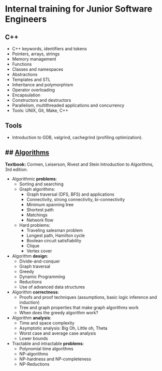 # Internal training for Junior Software Engineers

## C++
* C++ keywords, identifiers and tokens
* Pointers, arrays, strings
* Memory management
* Functions 
* Classes and namespaces
* Abstractions 
* Templates and STL
* Inheritance and polymorphism
* Operator overloading
* Encapsulation
* Constructors and destructors
* Parallelism, multithreaded applications and concurrency
* Tools: UNIX, Git, Make, C++

## Tools
* Introduction to GDB, valgrind, cachegrind (profiling optimization).


## ## [Algorithms]([http://cs.smith.edu/~istreinu/Teaching/Courses/252.html](http://cs.smith.edu/~istreinu/Teaching/Courses/252.html))

**Textbook:** Cormen, Leiserson, Rivest and Stein Introduction to Algorithms, 3rd edition. 
-   Algorithmic  **problems**:
    -   Sorting and searching
    -   Graph algorithms:
        -   Graph traversal (DFS, BFS) and applications
        -   Connectivity, strong connectivity, bi-connectivity
        -   Minimum spanning tree
        -   Shortest path
        -   Matchings
        -   Network flow
    -   Hard problems:
        -   Traveling salesman problem
        -   Longest path, Hamilton cycle
        -   Boolean circuit satisfiability
        -   Clique
        -   Vertex cover
-   Algorithm  **design**:
    -   Divide-and-conquer
    -   Graph traversal
    -   Greedy
    -   Dynamic Programming
    -   Reductions
    -   Use of advanced data structures
-   Algorithm  **correctness**:
    -   Proofs and proof techniques (assumptions, basic logic inference and induction)
    -   Tree and graph properties that make graph algorithms work
    -   When does the greedy algorithm work?
-   Algorithm  **analysis**:
    -   Time and space complexity
    -   Asymptotic analysis: Big Oh, Little oh, Theta
    -   Worst case and average case analysis
    -   Lower bounds
-   Tractable and intractable  **problems**:
    -   Polynomial time algorithms
    -   NP-algorithms
    -   NP-hardness and NP-completeness
    -   NP-Reductions
